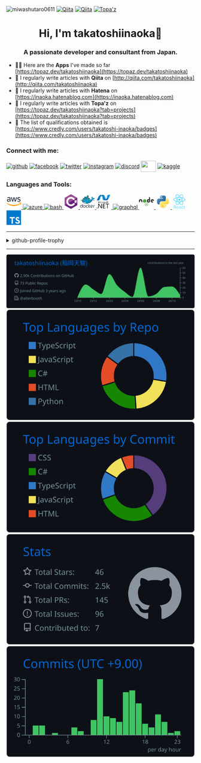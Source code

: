 ![miwashutaro0611](https://komarev.com/ghpvc/?username=miwashutaro0611)
[![Qiita](https://qiita-badge.apiapi.app/s/takatoshiinaoka/posts.svg)](http://qiita.com/takatoshiinaoka)
[![Qiita](https://qiita-badge.apiapi.app/s/takatoshiinaoka/contributions.svg)](http://qiita.com/takatoshiinaoka)
[![Topa'z](https://img.shields.io/badge/-topa'z-61dafb?&style=flat&logo=Moo&logoColor=555)](https://topaz.dev/users/8759a409a9b82455a083e5dfaa4f)

<h1 align="center">Hi, I'm takatoshiinaoka👋</h1>
<h3 align="center">A passionate developer and consultant from Japan.</h3>


- 👨‍💻 Here are the **Apps** I've made so far [https://topaz.dev/takatoshiinaoka](https://topaz.dev/takatoshiinaoka)
- 📝 I regularly write articles with **Qiita** on [http://qiita.com/takatoshiinaoka](http://qiita.com/takatoshiinaoka)
- 📝 I regularly write articles with **Hatena** on [https://inaoka.hatenablog.com](https://inaoka.hatenablog.com)
- 📝 I regularly write articles with **Topa'z** on [https://topaz.dev/takatoshiinaoka?tab=projects](https://topaz.dev/takatoshiinaoka?tab=projects)
- 📛 The list of qualifications obtained is [https://www.credly.com/users/takatoshi-inaoka/badges](https://www.credly.com/users/takatoshi-inaoka/badges)

<h3 align="left">Connect with me:</h3>
<p align="left">
  <a href="https://github.com/takatoshiinaoka/" target="blank"><img align="center" src="https://github.com/rahuldkjain/github-profile-readme-generator/blob/master/src/images/icons/Social/github.svg" alt="github" height="30" width="40" /></a> 
  <a href="https://www.facebook.com/takatoshiinaoka" target="blank"><img align="center" src="https://github.com/rahuldkjain/github-profile-readme-generator/blob/master/src/images/icons/Social/facebook.svg" alt="facebook" height="30" width="40" /></a> 
  <a href="http://twitter.com/takatoshiinaoka" target="blank"><img align="center" src="https://github.com/rahuldkjain/github-profile-readme-generator/blob/master/src/images/icons/Social/twitter.svg" alt="twitter" height="30" width="40" /></a> 
  <a href="https://www.instagram.com/rice._.hill" target="blank"><img align="center" src="https://github.com/rahuldkjain/github-profile-readme-generator/blob/master/src/images/icons/Social/instagram.svg" alt="instagram" height="30" width="40" /></a> 
  <a href="https://discord.com/channels/704210708681719838" target="blank"><img align="center" src="https://github.com/rahuldkjain/github-profile-readme-generator/blob/master/src/images/icons/Social/discord.svg" alt="discord" height="30" width="40" /></a> 
  <a href="https://atcoder.jp/users/ricehill" target="blank"><img align="center" src="https://www.ioi-jp.org/image/atcoder.png" alt="" height="30" width="40" /></a>
  <a href="https://www.kaggle.com/takatoshiinaoka" target="blank"><img align="center" src="https://github.com/rahuldkjain/github-profile-readme-generator/blob/master/src/images/icons/Social/kaggle.svg" alt="kaggle" height="30" width="40" /></a> 
</p> 

<h3 align="left">Languages and Tools:</h3>
<p align="left"> <a href="https://aws.amazon.com" target="_blank" rel="noreferrer"> <img src="https://raw.githubusercontent.com/devicons/devicon/master/icons/amazonwebservices/amazonwebservices-original-wordmark.svg" alt="aws" width="40" height="40"/> </a> <a href="https://azure.microsoft.com/en-in/" target="_blank" rel="noreferrer"> <img src="https://www.vectorlogo.zone/logos/microsoft_azure/microsoft_azure-icon.svg" alt="azure" width="40" height="40"/> </a> <a href="https://www.gnu.org/software/bash/" target="_blank" rel="noreferrer"> <img src="https://www.vectorlogo.zone/logos/gnu_bash/gnu_bash-icon.svg" alt="bash" width="40" height="40"/> </a> <a href="https://www.w3schools.com/cs/" target="_blank" rel="noreferrer"> <img src="https://raw.githubusercontent.com/devicons/devicon/master/icons/csharp/csharp-original.svg" alt="csharp" width="40" height="40"/> </a> <a href="https://www.docker.com/" target="_blank" rel="noreferrer"> <img src="https://raw.githubusercontent.com/devicons/devicon/master/icons/docker/docker-original-wordmark.svg" alt="docker" width="40" height="40"/> </a> <a href="https://dotnet.microsoft.com/" target="_blank" rel="noreferrer"> <img src="https://raw.githubusercontent.com/devicons/devicon/master/icons/dot-net/dot-net-original-wordmark.svg" alt="dotnet" width="40" height="40"/> </a> <a href="https://graphql.org" target="_blank" rel="noreferrer"> <img src="https://www.vectorlogo.zone/logos/graphql/graphql-icon.svg" alt="graphql" width="40" height="40"/> </a> <a href="https://nodejs.org" target="_blank" rel="noreferrer"> <img src="https://raw.githubusercontent.com/devicons/devicon/master/icons/nodejs/nodejs-original-wordmark.svg" alt="nodejs" width="40" height="40"/> </a> <a href="https://www.python.org" target="_blank" rel="noreferrer"> <img src="https://raw.githubusercontent.com/devicons/devicon/master/icons/python/python-original.svg" alt="python" width="40" height="40"/> </a> <a href="https://reactjs.org/" target="_blank" rel="noreferrer"> <img src="https://raw.githubusercontent.com/devicons/devicon/master/icons/react/react-original-wordmark.svg" alt="react" width="40" height="40"/> </a> <a href="https://www.typescriptlang.org/" target="_blank" rel="noreferrer"> <img src="https://raw.githubusercontent.com/devicons/devicon/master/icons/typescript/typescript-original.svg" alt="typescript" width="40" height="40"/> </a> </p>


----

<details>
<summary>github-profile-trophy</summary>

<p align="left"> <a href="https://github.com/ryo-ma/github-profile-trophy"><img src="https://github-profile-trophy.vercel.app/?username=takatoshiinaoka" alt="takatoshiinaoka" /></a> </p>

<p><img align="center" src="https://github-readme-streak-stats.herokuapp.com/?user=takatoshiinaoka&" alt="takatoshiinaoka" /></p>

<p><img align="left" src="https://github-readme-stats.vercel.app/api/top-langs?username=takatoshiinaoka&show_icons=true&locale=en&layout=compact" alt="takatoshiinaoka" /></p>

<p>&nbsp;<img align="center" src="https://github-readme-stats.vercel.app/api?username=takatoshiinaoka&show_icons=true&locale=en" alt="takatoshiinaoka" /></p>
  
</details>


----

[![](https://raw.githubusercontent.com/takatoshiinaoka/takatoshiinaoka/main/profile-summary-card-output/github_dark/0-profile-details.svg)](https://github.com/vn7n24fzkq/github-profile-summary-cards)
[![](https://raw.githubusercontent.com/takatoshiinaoka/takatoshiinaoka/main/profile-summary-card-output/github_dark/1-repos-per-language.svg)](https://github.com/vn7n24fzkq/github-profile-summary-cards) [![](https://raw.githubusercontent.com/takatoshiinaoka/takatoshiinaoka/main/profile-summary-card-output/github_dark/2-most-commit-language.svg)](https://github.com/vn7n24fzkq/github-profile-summary-cards)
[![](https://raw.githubusercontent.com/takatoshiinaoka/takatoshiinaoka/main/profile-summary-card-output/github_dark/3-stats.svg)](https://github.com/vn7n24fzkq/github-profile-summary-cards) [![](https://raw.githubusercontent.com/takatoshiinaoka/takatoshiinaoka/main/profile-summary-card-output/github_dark/4-productive-time.svg)](https://github.com/vn7n24fzkq/github-profile-summary-cards)

<!-- 
[![Ashutosh's github activity graph](https://github-readme-activity-graph.cyclic.app/graph?username=takatoshiinaoka&bg_color=000&color=16e35e&line=1ad527&point=28ef25&area=true&hide_border=true)](https://github.com/ashutosh00710/github-readme-activity-graph)
-->

